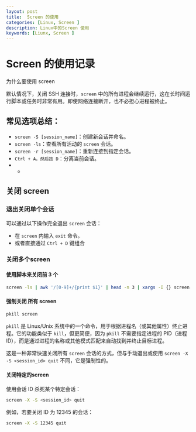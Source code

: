 ```yaml
---
layout: post
title:  Screen 的使用
categories: [Linux, Screen ] 
description: Linux中的Screen 使用
keywords: [Liunx, Screen ] 
---
```




# Screen 的使用记录

为什么要使用 screen 

默认情况下，关闭 SSH 连接时，`screen` 中的所有进程会继续运行，这在长时间运行脚本或任务时非常有用。即使网络连接断开，也不必担心进程被终止。

## 常见选项总结：

- `screen -S [session_name]`：创建新会话并命名。
- `screen -ls`：查看所有活动的 `screen` 会话。
- `screen -r [session_name]`：重新连接到指定会话。
- `Ctrl + A，然后按 D`：分离当前会话。
- - 

## 关闭 screen 

### 退出关闭单个会话

可以通过以下操作完全退出 `screen` 会话：

- 在 `screen` 内输入 `exit` 命令。
- 或者直接通过 `Ctrl + D` 键组合



### 关闭多个screen 



#### 使用脚本来关闭前 3 个 



```bash
screen -ls | awk '/[0-9]+/{print $1}' | head -n 3 | xargs -I {} screen -X -S {} quit

```



#### 强制关闭 所有 screen 



```bash
pkill screen 
```

`pkill` 是 Linux/Unix 系统中的一个命令，用于根据进程名（或其他属性）终止进程。它的功能类似于 `kill`，但更简便，因为 `pkill` 不需要指定进程的 PID（进程ID），而是通过进程的名称或其他模式匹配来自动找到并终止目标进程。

这是一种非常快速关闭所有 `screen` 会话的方式，但与手动退出或使用 `screen -X -S <session_id> quit` 不同，它是强制性的。

#### 关闭特定的screen  

使用会话 ID 杀死某个特定会话：

```bash
screen -X -S <session_id> quit
```



例如，若要关闭 ID 为 12345 的会话：

```bash
screen -X -S 12345 quit
```

